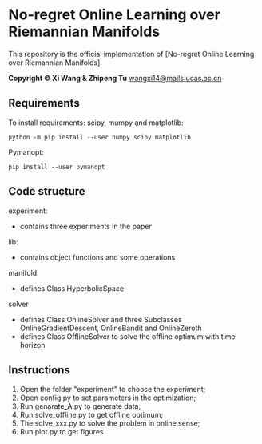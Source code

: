 
# No-regret Online Learning over Riemannian Manifolds

This repository is the official implementation of [No-regret Online Learning over Riemannian Manifolds].

**Copyright © Xi Wang & Zhipeng Tu** <wangxi14@mails.ucas.ac.cn>

## Requirements

To install requirements:
scipy, mumpy and matplotlib:
```
python -m pip install --user numpy scipy matplotlib
```
Pymanopt:
```
pip install --user pymanopt
```

## Code structure

experiment:
- contains three experiments in the paper

lib:
- contains object functions and some operations
  
manifold:
- defines Class HyperbolicSpace
  
solver
- defines Class OnlineSolver and three Subclasses OnlineGradientDescent, OnlineBandit and OnlineZeroth
- defines Class OfflineSolver to solve the offline optimum with time horizon

## Instructions
1. Open the folder "experiment" to choose the experiment;
2. Open config.py to set parameters in the optimization;
3. Run genarate_A.py to generate data;
4. Run solve_offline.py to get offline optimum;
5. The solve_xxx.py to solve the problem in online sense;
6. Run plot.py to get figures